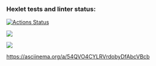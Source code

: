 ### Hexlet tests and linter status:
[![Actions Status](https://github.com/devriez/python-project-lvl2/workflows/hexlet-check/badge.svg)](https://github.com/devriez/python-project-lvl2/actions)

<a href="https://codeclimate.com/github/devriez/python-project-lvl2/maintainability"><img src="https://api.codeclimate.com/v1/badges/af9b1e8df3711153892c/maintainability" /></a>

<a href="https://codeclimate.com/github/devriez/python-project-lvl2/test_coverage"><img src="https://api.codeclimate.com/v1/badges/af9b1e8df3711153892c/test_coverage" /></a>

https://asciinema.org/a/54QVO4CYLRVrdobyDfAbcVBcb
